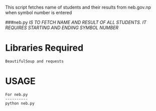 This script fetches name of students and their results from neb.gov.np when symbol number is entered

###neb.py *IS TO FETCH NAME AND RESULT OF ALL STUDENTS. IT REQUIRES STARTING AND ENDING SYMBOL NUMBER*

Libraries Required
==================
	BeautifulSoup and requests

USAGE
==================
	For neb.py
	----------
	python neb.py


